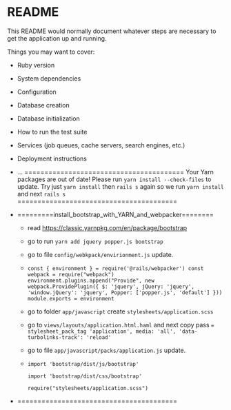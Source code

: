 # README

This README would normally document whatever steps are necessary to get the
application up and running.

Things you may want to cover:

* Ruby version

* System dependencies

* Configuration

* Database creation

* Database initialization

* How to run the test suite

* Services (job queues, cache servers, search engines, etc.)

* Deployment instructions

* ...
========================================
  Your Yarn packages are out of date!
  Please run `yarn install --check-files` to update.
  Try just `yarn install` then `rails s` again
  so we run `yarn install` and next `rails s`
========================================
* =========install_bootstrap_with_YARN_and_webpacker========
  * read https://classic.yarnpkg.com/en/package/bootstrap
  *  go to run `yarn add jquery popper.js bootstrap`
  * go to file `config/webkpack/envirionment.js` update.
  * `const { environment } = require('@rails/webpacker')
    const webpack = require("webpack")
    environment.plugins.append("Provide", new webpack.ProvidePlugin({
        $: 'jquery',
        jQuery: 'jquery',
        'window.jQuery': 'jquery',
        Popper: ['popper.js', 'default']
      }))
    module.exports = environment`
  * go to folder `app/javascript` create `stylesheets/application.scss`
  * go to `views/layouts/application.html.haml` and next copy pass `= stylesheet_pack_tag 'application', media: 'all', 'data-turbolinks-track': 'reload'`
  * go to file `app/javascript/packs/application.js` update.
  * `import 'bootstrap/dist/js/bootstrap'`

    `import 'bootstrap/dist/css/bootstrap'`

    `require("stylesheets/application.scss")`
* ========================================
